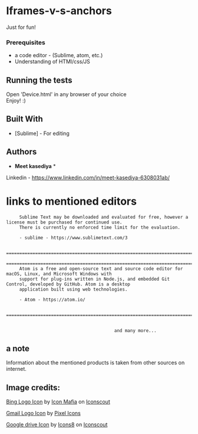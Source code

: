 # Iframes-v-s-anchors
Just for fun!
 
### Prerequisites

* a code editor - (Sublime, atom, etc.)
* Understanding of HTMl/css/JS


## Running the tests

Open 'Device.html' in any browser of your choice<br>
Enjoy! :)


## Built With

* [Sublime] - For editing

## Authors

* **Meet kasediya** *

Linkedin - https://www.linkedin.com/in/meet-kasediya-6308031ab/<br>
 
links to mentioned editors
=============================================================================================================== 
         Sublime Text may be downloaded and evaluated for free, however a license must be purchased for continued use.
         There is currently no enforced time limit for the evaluation.
         
         - sublime - https://www.sublimetext.com/3
 
       ===============================================================================================================
       =============================================================================================================== 
         Atom is a free and open-source text and source code editor for macOS, Linux, and Microsoft Windows with 
         support for plug-ins written in Node.js, and embedded Git Control, developed by GitHub. Atom is a desktop 
         application built using web technologies.
         
         - Atom - https://atom.io/
 
       ===============================================================================================================
                 
                 
                                             and many more...


## a note

Information about the mentioned products is taken from
other sources on internet.


## Image credits:
 
<a href="https://iconscout.com/icons/bing" target="_blank">Bing Logo Icon</a> by <a href="https://iconscout.com/contributors/icon-mafia">Icon Mafia</a> on <a href="https://iconscout.com">Iconscout</a>
 
<a href="https://iconscout.com/icons/gmail" target="_blank">Gmail Logo Icon</a> by <a href="https://iconscout.com/contributors/pixel-icons" target="_blank">Pixel Icons</a>
 
<a href="https://iconscout.com/icons/google-drive" target="_blank">Google drive Icon</a> by <a href="https://iconscout.com/contributors/icons8">Icons8</a> on <a href="https://iconscout.com">Iconscout</a>
